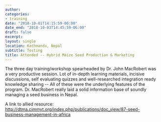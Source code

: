 ```yaml
---
author: 
categories:
- training
date: "2018-10-01T14:15:59-06:00"
date_end: "2018-10-03T14:45:59-06:00"
draft: false
excerpt: 
layout: single
location: Kathmandu, Nepal
subtitle: Testing
title: Attended -- Hybrid Maize Seed Production & Marketing
---
```


The three day training/workshop spearheaded by Dr. John MacRobert was a very productive session. Lot of in-depth learning materials, incisive discussions, self evaluating quizzes and well-researched integration ready knowledge sharing -- All of these were the underlying features of the program. Dr. MacRobert really laid a solid information base of soundly managing a seed business in Nepal.

A link to allied resource:
http://dtma.cimmyt.org/index.php/publications/doc_view/87-seed-business-management-in-africa
